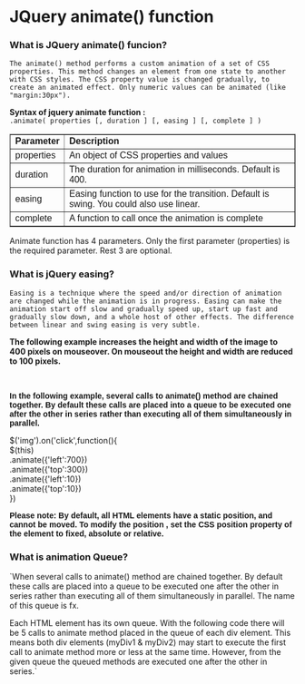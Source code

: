 # JQuery animate() function
### What is JQuery animate() funcion?
`The animate() method performs a custom animation of a set of CSS properties. This method changes an element from one state to another with CSS styles. The CSS property value is changed gradually, to create an animated effect. Only numeric values can be animated (like "margin:30px").`

**Syntax of jquery animate function :**</br>
`.animate( properties [, duration ] [, easing ] [, complete ] )`
<table border="1" style="border-collapse: collapse;">
<tbody>
<tr>
<td><span style="font-family: Arial, Helvetica, sans-serif;"><b>Parameter
</b></span></td>
<td><span style="font-family: Arial, Helvetica, sans-serif;"><b>Description
</b></span></td>
</tr>
<tr>
<td><span style="font-family: Arial, Helvetica, sans-serif;">properties
</span></td>
<td><span style="font-family: Arial, Helvetica, sans-serif;">An object of CSS properties and values
</span></td>
</tr>
<tr>
<td><span style="font-family: Arial, Helvetica, sans-serif;">duration
</span></td>
<td><span style="font-family: Arial, Helvetica, sans-serif;">The duration for animation in milliseconds. Default is 400.
</span></td>
</tr>
<tr>
<td><span style="font-family: Arial, Helvetica, sans-serif;">easing
</span></td>
<td><span style="font-family: Arial, Helvetica, sans-serif;">Easing function to use for the transition. Default is swing. You could also use linear.
</span></td>
</tr>
<tr>
<td><span style="font-family: Arial, Helvetica, sans-serif;">complete
</span></td>
<td><span style="font-family: Arial, Helvetica, sans-serif;">A function to call once the animation is complete
</span></td></tr>
</tbody></table>

Animate function has 4 parameters. Only the first parameter (properties) is the required parameter. Rest 3 are optional.

### What is jQuery easing?
`Easing is a technique where the speed and/or direction of animation are changed while the animation is in progress. Easing can make the animation start off slow and gradually speed up, start up fast and gradually slow down, and a whole host of other effects. The difference between linear and swing easing is very subtle.`

**The following example increases the height and width of the image to 400 pixels on mouseover. On mouseout the height and width are reduced to 100 pixels.**
<script></br>        
        $(document).ready(function () {  </br>      
            $("#animate").on('click',()=>{    </br>     
                $("p").animate({</br> 
                    height: '250px',</br> 
                    width: '300px',     </br>               
                    fontSize:'20px'</br> 
                },2000).animate({ backgroundColor: '#f5f5f5',},2000)</br> 
            })</br> 
            $('img').on({</br> 
                mouseover:function(){</br> 
                    $(this).animate({</br> 
                        height:'500px',</br> 
                        width :'500px'</br> 
                    },3000,'linear',animateComplete)</br> 
                },</br> 
                mouseout:function(){</br> 
                    $(this).animate({</br> 
                        height: '200px',</br> 
                        width: '200px'</br> 
                    },3000)</br> 
                }</br> 
            });</br> 
            function animateComplete(){</br> 
                alert("animation complete")</br> 
            }</br> 
        })</br> 
    </script></br> 
    
<b style="font-family: Arial, Helvetica, sans-serif;">In the following example, several calls to animate() method are chained together. By default these calls are placed into a queue to be executed one after the other in series rather than executing all of them simultaneously in parallel.</b>

 $('img').on('click',function(){</br>
                $(this)</br>
                .animate({'left':700})</br>
                .animate({'top':300})</br>
                .animate({'left':10})</br>
                .animate({'top':10})</br>
            })</br>
            
<b style="font-family: Arial, Helvetica, sans-serif;"><b>Please note:</b> By default, all HTML elements have a static position, and cannot be moved. To modify the position , set the CSS position property of the element to fixed, absolute or relative.</b>

### What is animation Queue?
`When several calls to animate() method are chained together. By default these calls are placed into a queue to be executed one after the other in series rather than executing all of them simultaneously in parallel. The name of this queue is fx.

Each HTML element has its own queue. With the following code there will be 5 calls to animate method placed in the queue of each div element. This means both div elements (myDiv1 & myDiv2) may start to execute the first call to animate method more or less at the same time. However, from the given queue the queued methods are executed one after the other in series.`

